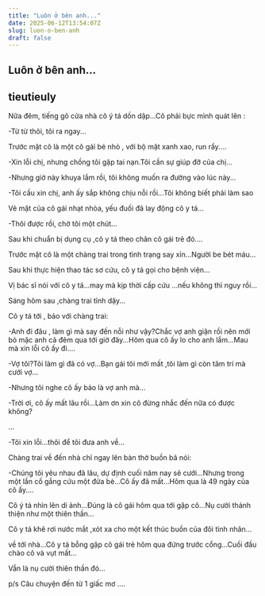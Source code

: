 ```yaml
---
title: "Luôn ở bên anh..."
date: 2025-06-12T13:54:07Z
slug: luon-o-ben-anh
draft: false
---
```


## Luôn ở bên anh...

## tieutieuly

Nữa đêm, tiếng gõ cửa nhà cô ý tá dồn dập...Cô phải bực mình quát lên :
 
-Từ từ thôi, tôi ra ngay...
 
Trước mặt cô là một cô gái bé nhỏ , với bộ mặt xanh xao, run rẩy....
 
-Xin lỗi chị, nhưng chồng tôi gặp tai nạn.Tôi cần sự giúp đỡ của chị...
 
-Nhưng giờ này khuya lắm rồi, tôi không muốn ra đường vào lúc này...
 
-Tôi cầu xin chị, anh ấy sắp không chịu nỗi rồi...Tôi không biết phải làm sao
 
Vẻ mặt của cô gái nhạt nhòa, yếu đuối đã lay động cô y tá...
 
-Thôi được rồi, chờ tôi một chút...
 
Sau khi chuẩn bị dụng cụ ,cô y tá theo chân cô gái trẻ đó....
 
Trước mặt cô là một chàng trai trong tình trạng say xỉn...Người be bét máu...
 
Sau khi thực hiện thao tác sơ cứu, cô y tá gọi cho bệnh viện...
 
Vị bác sĩ nói với cô y tá...may mà kịp thời cấp cứu ...nếu không thì nguy rồi...
 
Sáng hôm sau ,chàng trai tỉnh dậy...
 
Cô y tá tới , bảo với chàng trai:
 
-Anh đi đâu , làm gì mà say đến nỗi như vậy?Chắc vợ anh giận rồi nên mới bỏ mặc anh cả đêm qua tới giờ đây...Hôm qua cô ấy lo cho anh lắm...Mau mà xin lỗi cô ấy đi....
 
-Vợ tôi?Tôi làm gì đã có vợ...Bạn gái tôi mới mất ,tôi làm gì còn tâm trí mà cưới vợ...
 
-Nhưng tôi nghe cô ấy bảo là vợ anh mà...
 
-Trời ơi, cô ấy mất lâu rồi...Làm ơn xin cô đừng nhắc đến nữa có được không?
 
...
 
-Tôi xin lỗi...thôi để tôi đưa anh về...
 
Chàng trai về đến nhà chỉ ngay lên bàn thờ buồn bã nói:
 
-Chúng tôi yêu nhau đã lâu, dự định cuối năm nay sẽ cưới...Nhưng trong một lần cố gắng cứu một đứa bè...Cô ấy đã mất...Hôm qua là 49 ngày của cô ấy....
 
Cô ý tá nhìn lên di ảnh...Đúng là cô gái hôm qua tới gặp cô...Nụ cười thánh thiện như một thiên thần...
 
Cô y tá khẽ rơi nước mắt ,xót xa cho một kết thúc buồn của đôi tình nhân...
 
về tới nhà...Cô y tá bỗng gặp cô gái trẻ hôm qua đứng trước cổng...Cuối đầu chào cô và vụt mất...
 
Vẫn là nụ cười thiên thần đó...

p/s Câu chuyện đến từ 1 giấc mơ ....